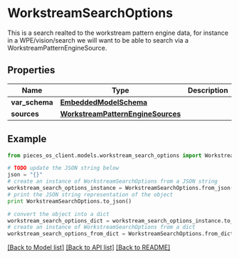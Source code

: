 # WorkstreamSearchOptions

This is a search realted to the workstream pattern engine data, for instance in a WPE/vision/search we will want to be able to search via a WorkstreamPatternEngineSource.

## Properties
Name | Type | Description | Notes
------------ | ------------- | ------------- | -------------
**var_schema** | [**EmbeddedModelSchema**](EmbeddedModelSchema.md) |  | [optional] 
**sources** | [**WorkstreamPatternEngineSources**](WorkstreamPatternEngineSources.md) |  | [optional] 

## Example

```python
from pieces_os_client.models.workstream_search_options import WorkstreamSearchOptions

# TODO update the JSON string below
json = "{}"
# create an instance of WorkstreamSearchOptions from a JSON string
workstream_search_options_instance = WorkstreamSearchOptions.from_json(json)
# print the JSON string representation of the object
print WorkstreamSearchOptions.to_json()

# convert the object into a dict
workstream_search_options_dict = workstream_search_options_instance.to_dict()
# create an instance of WorkstreamSearchOptions from a dict
workstream_search_options_from_dict = WorkstreamSearchOptions.from_dict(workstream_search_options_dict)
```
[[Back to Model list]](../README.md#documentation-for-models) [[Back to API list]](../README.md#documentation-for-api-endpoints) [[Back to README]](../README.md)


